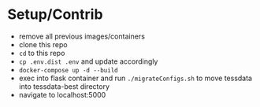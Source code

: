 # Setup/Contrib

- remove all previous images/containers
- clone this repo
- `cd` to this repo
- `cp .env.dist .env` and update accordingly
- `docker-compose up -d --build`
- exec into flask container and run `./migrateConfigs.sh` to move tessdata into tessdata-best directory
- navigate to localhost:5000
